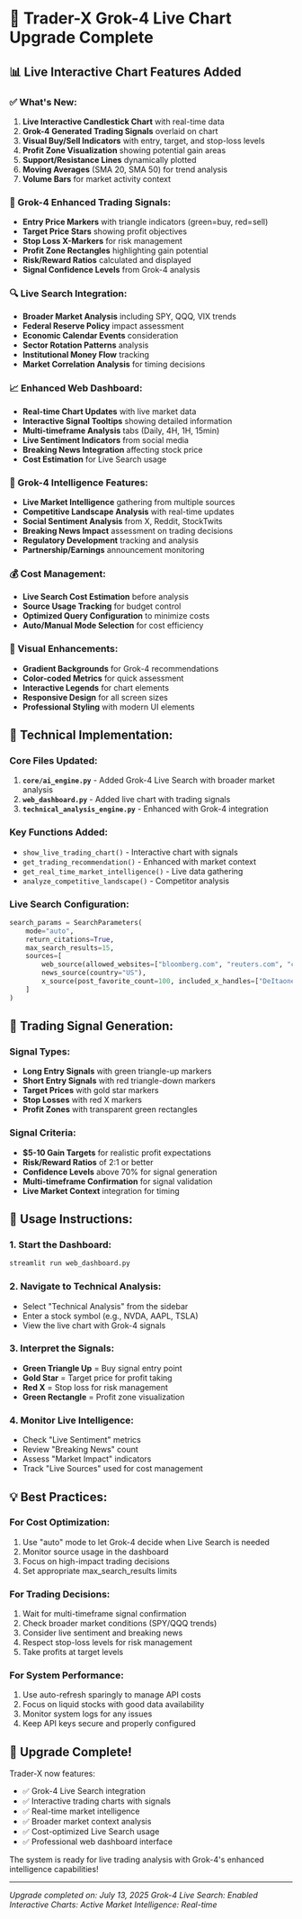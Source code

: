 # 🚀 Trader-X Grok-4 Live Chart Upgrade Complete

## 📊 Live Interactive Chart Features Added

### ✅ What's New:
1. **Live Interactive Candlestick Chart** with real-time data
2. **Grok-4 Generated Trading Signals** overlaid on chart
3. **Visual Buy/Sell Indicators** with entry, target, and stop-loss levels
4. **Profit Zone Visualization** showing potential gain areas
5. **Support/Resistance Lines** dynamically plotted
6. **Moving Averages** (SMA 20, SMA 50) for trend analysis
7. **Volume Bars** for market activity context

### 🎯 Grok-4 Enhanced Trading Signals:
- **Entry Price Markers** with triangle indicators (green=buy, red=sell)
- **Target Price Stars** showing profit objectives
- **Stop Loss X-Markers** for risk management
- **Profit Zone Rectangles** highlighting gain potential
- **Risk/Reward Ratios** calculated and displayed
- **Signal Confidence Levels** from Grok-4 analysis

### 🔍 Live Search Integration:
- **Broader Market Analysis** including SPY, QQQ, VIX trends
- **Federal Reserve Policy** impact assessment
- **Economic Calendar Events** consideration
- **Sector Rotation Patterns** analysis
- **Institutional Money Flow** tracking
- **Market Correlation Analysis** for timing decisions

### 📈 Enhanced Web Dashboard:
- **Real-time Chart Updates** with live market data
- **Interactive Signal Tooltips** showing detailed information
- **Multi-timeframe Analysis** tabs (Daily, 4H, 1H, 15min)
- **Live Sentiment Indicators** from social media
- **Breaking News Integration** affecting stock price
- **Cost Estimation** for Live Search usage

### 🤖 Grok-4 Intelligence Features:
- **Live Market Intelligence** gathering from multiple sources
- **Competitive Landscape Analysis** with real-time updates
- **Social Sentiment Analysis** from X, Reddit, StockTwits
- **Breaking News Impact** assessment on trading decisions
- **Regulatory Development** tracking and analysis
- **Partnership/Earnings** announcement monitoring

### 💰 Cost Management:
- **Live Search Cost Estimation** before analysis
- **Source Usage Tracking** for budget control
- **Optimized Query Configuration** to minimize costs
- **Auto/Manual Mode Selection** for cost efficiency

### 🎨 Visual Enhancements:
- **Gradient Backgrounds** for Grok-4 recommendations
- **Color-coded Metrics** for quick assessment
- **Interactive Legends** for chart elements
- **Responsive Design** for all screen sizes
- **Professional Styling** with modern UI elements

## 🔧 Technical Implementation:

### Core Files Updated:
1. **`core/ai_engine.py`** - Added Grok-4 Live Search with broader market analysis
2. **`web_dashboard.py`** - Added live chart with trading signals
3. **`technical_analysis_engine.py`** - Enhanced with Grok-4 integration

### Key Functions Added:
- `show_live_trading_chart()` - Interactive chart with signals
- `get_trading_recommendation()` - Enhanced with market context
- `get_real_time_market_intelligence()` - Live data gathering
- `analyze_competitive_landscape()` - Competitor analysis

### Live Search Configuration:
```python
search_params = SearchParameters(
    mode="auto",
    return_citations=True,
    max_search_results=15,
    sources=[
        web_source(allowed_websites=["bloomberg.com", "reuters.com", "cnbc.com"]),
        news_source(country="US"),
        x_source(post_favorite_count=100, included_x_handles=["DeItaone", "unusual_whales"])
    ]
)
```

## 🎯 Trading Signal Generation:

### Signal Types:
- **Long Entry Signals** with green triangle-up markers
- **Short Entry Signals** with red triangle-down markers
- **Target Prices** with gold star markers
- **Stop Losses** with red X markers
- **Profit Zones** with transparent green rectangles

### Signal Criteria:
- **$5-10 Gain Targets** for realistic profit expectations
- **Risk/Reward Ratios** of 2:1 or better
- **Confidence Levels** above 70% for signal generation
- **Multi-timeframe Confirmation** for signal validation
- **Live Market Context** integration for timing

## 🚀 Usage Instructions:

### 1. Start the Dashboard:
```bash
streamlit run web_dashboard.py
```

### 2. Navigate to Technical Analysis:
- Select "Technical Analysis" from the sidebar
- Enter a stock symbol (e.g., NVDA, AAPL, TSLA)
- View the live chart with Grok-4 signals

### 3. Interpret the Signals:
- **Green Triangle Up** = Buy signal entry point
- **Gold Star** = Target price for profit taking
- **Red X** = Stop loss for risk management
- **Green Rectangle** = Profit zone visualization

### 4. Monitor Live Intelligence:
- Check "Live Sentiment" metrics
- Review "Breaking News" count
- Assess "Market Impact" indicators
- Track "Live Sources" used for cost management

## 💡 Best Practices:

### For Cost Optimization:
1. Use "auto" mode to let Grok-4 decide when Live Search is needed
2. Monitor source usage in the dashboard
3. Focus on high-impact trading decisions
4. Set appropriate max_search_results limits

### For Trading Decisions:
1. Wait for multi-timeframe signal confirmation
2. Check broader market conditions (SPY/QQQ trends)
3. Consider live sentiment and breaking news
4. Respect stop-loss levels for risk management
5. Take profits at target levels

### For System Performance:
1. Use auto-refresh sparingly to manage API costs
2. Focus on liquid stocks with good data availability
3. Monitor system logs for any issues
4. Keep API keys secure and properly configured

## 🎉 Upgrade Complete!

Trader-X now features:
- ✅ Grok-4 Live Search integration
- ✅ Interactive trading charts with signals
- ✅ Real-time market intelligence
- ✅ Broader market context analysis
- ✅ Cost-optimized Live Search usage
- ✅ Professional web dashboard interface

The system is ready for live trading analysis with Grok-4's enhanced intelligence capabilities!

---
*Upgrade completed on: July 13, 2025*
*Grok-4 Live Search: Enabled*
*Interactive Charts: Active*
*Market Intelligence: Real-time*
